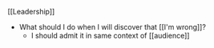 [[Leadership]]
- What should I do when I will discover that [[I'm wrong]]?
	- I should admit it in same context of [[audience]]